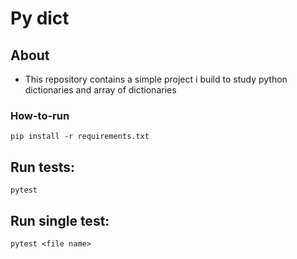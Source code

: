 # Py dict

## About
- This repository contains a simple project i build to study python dictionaries and array of dictionaries
### How-to-run

```
pip install -r requirements.txt
```

## Run tests:
```
pytest
```

## Run single test:
```
pytest <file name>
```
